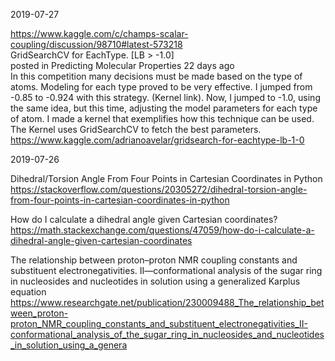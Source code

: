 2019-07-27

https://www.kaggle.com/c/champs-scalar-coupling/discussion/98710#latest-573218  
GridSearchCV for EachType. [LB > -1.0]  
posted in Predicting Molecular Properties 22 days ago  
In this competition many decisions must be made based on the type of atoms. Modeling for each type proved to be very effective. I jumped from -0.85 to -0.924 with this strategy. (Kernel link). Now, I jumped to -1.0, using the same idea, but this time, adjusting the model parameters for each type of atom. I made a kernel that exemplifies how this technique can be used. The Kernel uses GridSearchCV to fetch the best parameters.  
https://www.kaggle.com/adrianoavelar/gridsearch-for-eachtype-lb-1-0  

2019-07-26

Dihedral/Torsion Angle From Four Points in Cartesian Coordinates in Python  
https://stackoverflow.com/questions/20305272/dihedral-torsion-angle-from-four-points-in-cartesian-coordinates-in-python  

How do I calculate a dihedral angle given Cartesian coordinates?  
https://math.stackexchange.com/questions/47059/how-do-i-calculate-a-dihedral-angle-given-cartesian-coordinates  

The relationship between proton–proton NMR coupling constants and substituent electronegativities. II—conformational analysis of the sugar ring in nucleosides and nucleotides in solution using a generalized Karplus equation  
https://www.researchgate.net/publication/230009488_The_relationship_between_proton-proton_NMR_coupling_constants_and_substituent_electronegativities_II-conformational_analysis_of_the_sugar_ring_in_nucleosides_and_nucleotides_in_solution_using_a_genera  

